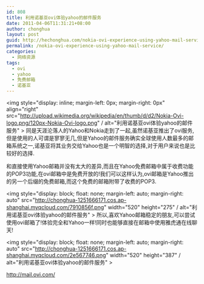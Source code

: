 ```yaml
---
id: 808
title: 利用诺基亚ovi体验yahoo的邮件服务
date: 2011-04-06T11:31:21+08:00
author: chonghua
layout: post
guid: http://hechonghua.com/nokia-ovi-experience-using-yahoo-mail-service/
permalink: /nokia-ovi-experience-using-yahoo-mail-service/
categories:
  - 网络资源
tags:
  - ovi
  - yahoo
  - 免费邮箱
  - 诺基亚
---
```

<img style="display: inline; margin-left: 0px; margin-right: 0px" align="right" src="http://upload.wikimedia.org/wikipedia/en/thumb/d/d2/Nokia-Ovi-logo.png/120px-Nokia-Ovi-logo.png" / alt="利用诺基亚ovi体验yahoo的邮件服务" > 同是天涯沦落人的Yahoo和Nokia走到了一起,虽然诺基亚推出了ovi服务,但是使用的人可谓是寥寥无几,但是Yahoo的邮件服务确实全球使用人数最多的邮箱系统之一,诺基亚将其业务交给Yahoo也是一个明智的选择,对于用户来说也是比较好的选择.

和直接使用Yahoo邮箱并没有太大的差异,而且在Yahoo免费邮箱中属于收费功能的POP3功能,在ovi邮箱中是免费开放的!我们可以这样认为,ovi邮箱是Yahoo推出的另一个后缀的免费邮箱,而这个免费的邮箱附带了收费的POP3.

<!--more-->

<img style="display: block; float: none; margin-left: auto; margin-right: auto" src="http://chonghua-1251666171.cos.ap-shanghai.myqcloud.com/7910856f.png" width="520" height="275" / alt="利用诺基亚ovi体验yahoo的邮件服务" > 所以,喜欢Yahoo邮箱稳定的朋友,可以尝试使用ovi邮箱了!体验完全和Yahoo一样!同时也能够直接在邮箱中使用雅虎通在线聊天!

<img style="display: block; float: none; margin-left: auto; margin-right: auto" src="http://chonghua-1251666171.cos.ap-shanghai.myqcloud.com/2e567746.png" width="520" height="387" / alt="利用诺基亚ovi体验yahoo的邮件服务" > 

<a href="http://mail.ovi.com/" target="_blank">http://mail.ovi.com/</a>